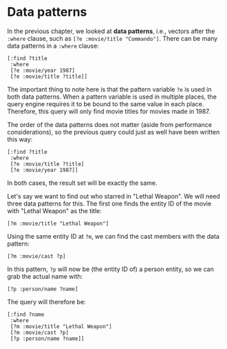 # Data patterns

In the previous chapter, we looked at **data patterns**, i.e., vectors
after the `:where` clause, such as `[?e :movie/title "Commando"]`. 
There can be many data patterns in a `:where` clause:

    [:find ?title
     :where
     [?e :movie/year 1987]
     [?e :movie/title ?title]]

The important thing to note here is that the pattern variable `?e` is
used in both data patterns. When a pattern variable is used in
multiple places, the query engine requires it to be bound to the same
value in each place. Therefore, this query will only find movie titles
for movies made in 1987.

The order of the data patterns does not matter (aside from performance 
considerations), so the previous query could just as well have been written this way:

    [:find ?title
     :where
     [?e :movie/title ?title]
     [?e :movie/year 1987]]

In both cases, the result set will be exactly the same.

Let's say we want to find out who starred in "Lethal Weapon". We
will need three data patterns for this. The first one finds the
entity ID of the movie with "Lethal Weapon" as the title:

    [?m :movie/title "Lethal Weapon"]

Using the same entity ID at `?m`, we can find the cast members with the data
pattern:

    [?m :movie/cast ?p] 

In this pattern, `?p` will now be (the entity ID of) a person entity, so we can grab the
actual name with:

    [?p :person/name ?name] 

The query will therefore be:

    [:find ?name
     :where
     [?m :movie/title "Lethal Weapon"]
     [?m :movie/cast ?p]
     [?p :person/name ?name]]
